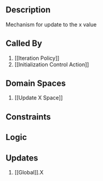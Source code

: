 ## Description

Mechanism for update to the x value
## Called By
1. [[Iteration Policy]]
2. [[Initialization Control Action]]
## Domain Spaces
1. [[Update X Space]]
## Constraints
## Logic


## Updates

1. [[Global]].X
